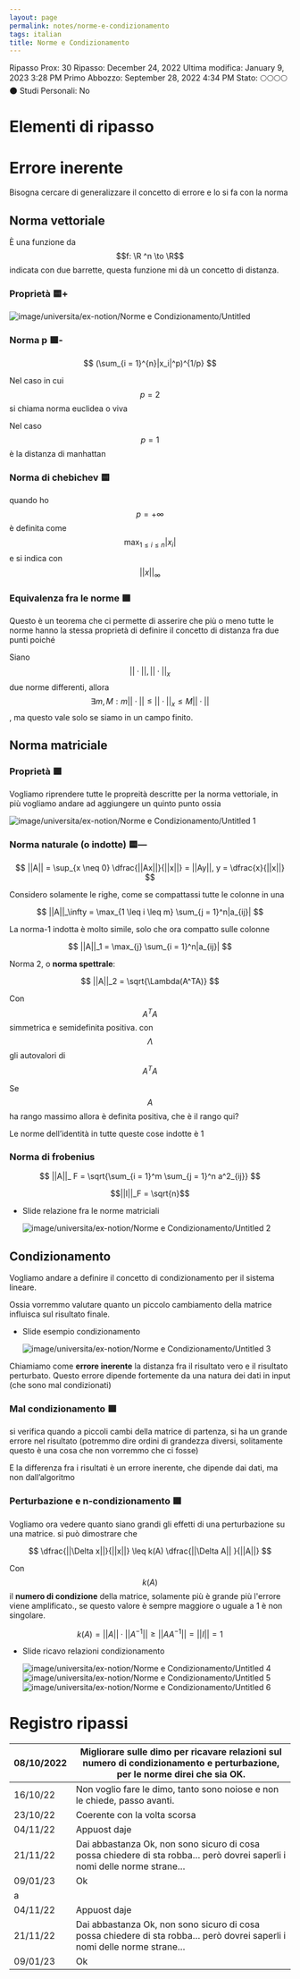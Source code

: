 ```yaml
---
layout: page
permalink: notes/norme-e-condizionamento
tags: italian
title: Norme e Condizionamento
---
```


Ripasso Prox: 30
Ripasso: December 24, 2022
Ultima modifica: January 9, 2023 3:28 PM
Primo Abbozzo: September 28, 2022 4:34 PM
Stato: 🌕🌕🌕🌕🌑
Studi Personali: No

# Elementi di ripasso

# Errore inerente

Bisogna cercare di generalizzare il concetto di errore e lo si fa con la norma

## Norma vettoriale

È una funzione da $$f: \R ^n \to \R$$ indicata con due barrette, questa funzione mi dà un concetto di distanza.

### Proprietà 🟨+

<img src="/images/notes/image/universita/ex-notion/Norme e Condizionamento/Untitled.png" alt="image/universita/ex-notion/Norme e Condizionamento/Untitled">

### Norma p 🟩-


$$
(\sum_{i = 1}^{n}|x_i|^p)^{1/p}
$$


Nel caso in cui $$p = 2$$ si chiama norma euclidea o viva

Nel caso  $$p = 1$$ è la distanza di manhattan

### Norma di chebichev 🟨

quando ho  $$p = +\infty$$ è definita come  $$\max_{1\leq i \leq n} |x_i|$$ e si indica con $$||x||_\infty$$

### Equivalenza fra le norme 🟩

Questo è un teorema che ci permette di asserire che più o meno tutte le norme hanno la stessa proprietà di definire il concetto di distanza fra due punti poiché

Siano $$||\cdot||, ||\cdot||_x$$ due norme differenti, allora  $$\exists m, M : m ||\cdot|| \leq || \cdot || _x \leq M||\cdot ||$$, ma questo vale solo se siamo in un campo finito.

## Norma matriciale

### Proprietà 🟩

Vogliamo riprendere tutte le propreità descritte per la norma vettoriale, in più vogliamo andare ad aggiungere un quinto punto ossia

<img src="/images/notes/image/universita/ex-notion/Norme e Condizionamento/Untitled 1.png" alt="image/universita/ex-notion/Norme e Condizionamento/Untitled 1">

### Norma naturale (o indotte) 🟨—


$$
||A|| = \sup_{x \neq 0} \dfrac{||Ax||}{||x||} = ||Ay||, y = \dfrac{x}{||x||}
$$


Considero solamente le righe, come se compattassi tutte le colonne in una


$$
||A||_\infty = \max_{1 \leq i \leq m} \sum_{j = 1}^n|a_{ij}|
$$


La norma-1 indotta è molto simile, solo che ora compatto sulle colonne


$$
||A||_1 = \max_{j} \sum_{i = 1}^n|a_{ij}|
$$


Norma 2, o **norma spettrale**:


$$
||A||_2 = \sqrt{\Lambda(A^TA)}
$$


Con $$A^TA$$ simmetrica e semidefinita positiva. con $$\Lambda$$ gli autovalori di $$A^TA$$

Se $$A$$ ha rango massimo allora è definita positiva, che è il rango qui?

Le norme dell’identità in tutte queste cose indotte è 1

### Norma di frobenius


$$
||A||_ F = \sqrt{\sum_{i = 1}^m \sum_{j = 1}^n a^2_{ij}}
$$


$$||I||_F = \sqrt{n}$$

- Slide relazione fra le norme matriciali

    <img src="/images/notes/image/universita/ex-notion/Norme e Condizionamento/Untitled 2.png" alt="image/universita/ex-notion/Norme e Condizionamento/Untitled 2">


## Condizionamento

Vogliamo andare a definire il concetto di condizionamento per il sistema lineare.

Ossia vorremmo valutare quanto un piccolo cambiamento della matrice influisca sul risultato finale.

- Slide esempio condizionamento

    <img src="/images/notes/image/universita/ex-notion/Norme e Condizionamento/Untitled 3.png" alt="image/universita/ex-notion/Norme e Condizionamento/Untitled 3">


Chiamiamo come **errore inerente** la distanza fra il risultato vero e il risultato perturbato. Questo errore dipende fortemente da una natura dei dati in input (che sono mal condizionati)

### Mal condizionamento 🟩

si verifica quando a piccoli cambi della matrice di partenza, si ha un grande errore nel risultato (potremmo dire ordini di grandezza diversi, solitamente questo è una cosa che non vorremmo che ci fosse)

E la differenza fra i risultati è un errore inerente, che dipende dai dati, ma non dall’algoritmo

### Perturbazione e n-condizionamento 🟩

Vogliamo ora vedere quanto siano grandi gli effetti di una perturbazione su una matrice. si può dimostrare che


$$
\dfrac{||\Delta x||}{||x||} \leq k(A) \dfrac{||\Delta A|| }{||A||}
$$


Con $$k(A)$$ il **numero di condizione** della matrice, solamente più è grande più l'errore viene amplificato., se questo  valore è sempre maggiore o uguale a 1 è non singolare.


$$
k(A) = ||A||\cdot||A^{-1}|| \geq ||AA^{-1}|| = ||I|| = 1
$$


- Slide ricavo relazioni condizionamento

    <img src="/images/notes/image/universita/ex-notion/Norme e Condizionamento/Untitled 4.png" alt="image/universita/ex-notion/Norme e Condizionamento/Untitled 4">

    <img src="/images/notes/image/universita/ex-notion/Norme e Condizionamento/Untitled 5.png" alt="image/universita/ex-notion/Norme e Condizionamento/Untitled 5">

    <img src="/images/notes/image/universita/ex-notion/Norme e Condizionamento/Untitled 6.png" alt="image/universita/ex-notion/Norme e Condizionamento/Untitled 6">


# Registro ripassi

| 08/10/2022 | Migliorare sulle dimo per ricavare relazioni sul numero di condizionamento e perturbazione, per le norme direi che sia OK. |
| --- | --- |
| 16/10/22 | Non voglio fare le dimo, tanto sono noiose e non le chiede, passo avanti. |
| 23/10/22 | Coerente con la volta scorsa |
| 04/11/22 | Appuost daje |
| 21/11/22 | Dai abbastanza Ok, non sono sicuro di cosa possa chiedere di sta robba… però dovrei saperli i nomi delle norme strane… |
| 09/01/23 | Ok |
a |
| 04/11/22 | Appuost daje |
| 21/11/22 | Dai abbastanza Ok, non sono sicuro di cosa possa chiedere di sta robba… però dovrei saperli i nomi delle norme strane… |
| 09/01/23 | Ok |